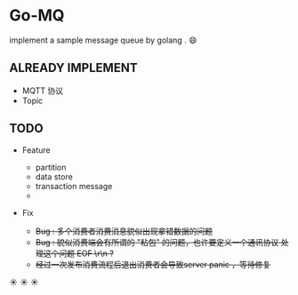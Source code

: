 <h1>Go-MQ</h1>

implement a sample message queue by golang . :smile:


ALREADY IMPLEMENT
 -
 - MQTT 协议
 - Topic	

TODO 
 -
 - Feature
    - partition
    - data store
    - transaction message
    - 
    
 - Fix
    - ~~Bug : 多个消费者消费消息貌似出现拿错数据的问题~~ 
    - ~~Bug : 貌似消费端会有所谓的 "粘包" 的问题，也许要定义一个通讯协议
   处理这个问题 EOF \r\n ?~~
   - ~~经过一次发布消费流程后退出消费者会导致server panic ，等待修复~~
 
 :sunny: :sunny: :sunny:
    

